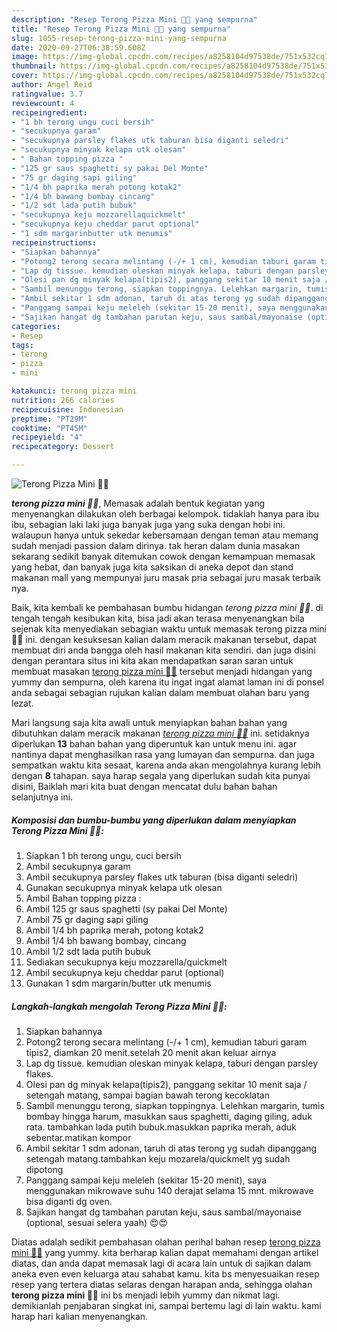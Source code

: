 ```yaml
---
description: "Resep Terong Pizza Mini 🍆🍕 yang sempurna"
title: "Resep Terong Pizza Mini 🍆🍕 yang sempurna"
slug: 1055-resep-terong-pizza-mini-yang-sempurna
date: 2020-09-27T06:38:59.608Z
image: https://img-global.cpcdn.com/recipes/a8258104d97538de/751x532cq70/terong-pizza-mini-🍆🍕-foto-resep-utama.jpg
thumbnail: https://img-global.cpcdn.com/recipes/a8258104d97538de/751x532cq70/terong-pizza-mini-🍆🍕-foto-resep-utama.jpg
cover: https://img-global.cpcdn.com/recipes/a8258104d97538de/751x532cq70/terong-pizza-mini-🍆🍕-foto-resep-utama.jpg
author: Angel Reid
ratingvalue: 3.7
reviewcount: 4
recipeingredient:
- "1 bh terong ungu cuci bersih"
- "secukupnya garam"
- "secukupnya parsley flakes utk taburan bisa diganti seledri"
- "secukupnya minyak kelapa utk olesan"
- " Bahan topping pizza "
- "125 gr saus spaghetti sy pakai Del Monte"
- "75 gr daging sapi giling"
- "1/4 bh paprika merah potong kotak2"
- "1/4 bh bawang bombay cincang"
- "1/2 sdt lada putih bubuk"
- "secukupnya keju mozzarellaquickmelt"
- "secukupnya keju cheddar parut optional"
- "1 sdm margarinbutter utk menumis"
recipeinstructions:
- "Siapkan bahannya"
- "Potong2 terong secara melintang (-/+ 1 cm), kemudian taburi garam tipis2, diamkan 20 menit.setelah 20 menit akan keluar airnya"
- "Lap dg tissue. kemudian oleskan minyak kelapa, taburi dengan parsley flakes."
- "Olesi pan dg minyak kelapa(tipis2), panggang sekitar 10 menit saja / setengah matang, sampai bagian bawah terong kecoklatan"
- "Sambil menunggu terong, siapkan toppingnya. Lelehkan margarin, tumis bombay hingga harum, masukkan saus spaghetti, daging giling, aduk rata. tambahkan lada putih bubuk.masukkan paprika merah, aduk sebentar.matikan kompor"
- "Ambil sekitar 1 sdm adonan, taruh di atas terong yg sudah dipanggang setengah matang.tambahkan keju mozarela/quickmelt yg sudah dipotong"
- "Panggang sampai keju meleleh (sekitar 15-20 menit), saya menggunakan mikrowave suhu 140 derajat selama 15 mnt. mikrowave bisa diganti dg oven."
- "Sajikan hangat dg tambahan parutan keju, saus sambal/mayonaise (optional, sesuai selera yaah) 😍😍"
categories:
- Resep
tags:
- terong
- pizza
- mini

katakunci: terong pizza mini 
nutrition: 266 calories
recipecuisine: Indonesian
preptime: "PT29M"
cooktime: "PT45M"
recipeyield: "4"
recipecategory: Dessert

---
```



![Terong Pizza Mini 🍆🍕](https://img-global.cpcdn.com/recipes/a8258104d97538de/751x532cq70/terong-pizza-mini-🍆🍕-foto-resep-utama.jpg)

<b><i>terong pizza mini 🍆🍕</i></b>, Memasak adalah bentuk kegiatan yang menyenangkan dilakukan oleh berbagai kelompok. tidaklah hanya para ibu ibu, sebagian laki laki juga banyak juga yang suka dengan hobi ini. walaupun hanya untuk sekedar kebersamaan dengan teman atau memang sudah menjadi passion dalam dirinya. tak heran dalam dunia masakan sekarang sedikit banyak ditemukan cowok dengan kemampuan memasak yang hebat, dan banyak juga kita saksikan di aneka depot dan stand makanan mall yang mempunyai juru masak pria sebagai juru masak terbaik nya.

Baik, kita kembali ke pembahasan bumbu hidangan <i>terong pizza mini 🍆🍕</i>. di tengah tengah kesibukan kita, bisa jadi akan terasa menyenangkan bila sejenak kita menyediakan sebagian waktu untuk memasak terong pizza mini 🍆🍕 ini. dengan kesuksesan kalian dalam meracik makanan tersebut, dapat membuat diri anda bangga oleh hasil makanan kita sendiri. dan juga disini dengan perantara situs ini kita akan mendapatkan saran saran untuk membuat masakan <u>terong pizza mini 🍆🍕</u> tersebut menjadi hidangan yang yummy dan sempurna, oleh karena itu ingat ingat alamat laman ini di ponsel anda sebagai sebagian rujukan kalian dalam membuat olahan baru yang lezat.




Mari langsung saja kita awali untuk menyiapkan bahan bahan yang dibutuhkan dalam meracik makanan <u><i>terong pizza mini 🍆🍕</i></u> ini. setidaknya diperlukan <b>13</b> bahan bahan yang diperuntuk kan untuk menu ini. agar nantinya dapat menghasilkan rasa yang lumayan dan sempurna. dan juga sempatkan waktu kita sesaat, karena anda akan mengolahnya kurang lebih dengan <b>8</b> tahapan. saya harap segala yang diperlukan sudah kita punyai disini, Baiklah mari kita buat dengan mencatat dulu bahan bahan selanjutnya ini.

<!--inarticleads1-->

##### Komposisi dan bumbu-bumbu yang diperlukan dalam menyiapkan Terong Pizza Mini 🍆🍕:

1. Siapkan 1 bh terong ungu, cuci bersih
1. Ambil secukupnya garam
1. Ambil secukupnya parsley flakes utk taburan (bisa diganti seledri)
1. Gunakan secukupnya minyak kelapa utk olesan
1. Ambil  Bahan topping pizza :
1. Ambil 125 gr saus spaghetti (sy pakai Del Monte)
1. Ambil 75 gr daging sapi giling
1. Ambil 1/4 bh paprika merah, potong kotak2
1. Ambil 1/4 bh bawang bombay, cincang
1. Ambil 1/2 sdt lada putih bubuk
1. Sediakan secukupnya keju mozzarella/quickmelt
1. Ambil secukupnya keju cheddar parut (optional)
1. Gunakan 1 sdm margarin/butter utk menumis




<!--inarticleads2-->

##### Langkah-langkah mengolah Terong Pizza Mini 🍆🍕:

1. Siapkan bahannya
1. Potong2 terong secara melintang (-/+ 1 cm), kemudian taburi garam tipis2, diamkan 20 menit.setelah 20 menit akan keluar airnya
1. Lap dg tissue. kemudian oleskan minyak kelapa, taburi dengan parsley flakes.
1. Olesi pan dg minyak kelapa(tipis2), panggang sekitar 10 menit saja / setengah matang, sampai bagian bawah terong kecoklatan
1. Sambil menunggu terong, siapkan toppingnya. Lelehkan margarin, tumis bombay hingga harum, masukkan saus spaghetti, daging giling, aduk rata. tambahkan lada putih bubuk.masukkan paprika merah, aduk sebentar.matikan kompor
1. Ambil sekitar 1 sdm adonan, taruh di atas terong yg sudah dipanggang setengah matang.tambahkan keju mozarela/quickmelt yg sudah dipotong
1. Panggang sampai keju meleleh (sekitar 15-20 menit), saya menggunakan mikrowave suhu 140 derajat selama 15 mnt. mikrowave bisa diganti dg oven.
1. Sajikan hangat dg tambahan parutan keju, saus sambal/mayonaise (optional, sesuai selera yaah) 😍😍




Diatas adalah sedikit pembahasan olahan perihal bahan resep <u>terong pizza mini 🍆🍕</u> yang yummy. kita berharap kalian dapat memahami dengan artikel diatas, dan anda dapat memasak lagi di acara lain untuk di sajikan dalam aneka even even keluarga atau sahabat kamu. kita bs menyesuaikan resep resep yang tertera diatas selaras dengan harapan anda, sehingga olahan <b>terong pizza mini 🍆🍕</b> ini bs menjadi lebih yummy dan nikmat lagi. demikianlah penjabaran singkat ini, sampai bertemu lagi di lain waktu. kami harap hari kalian menyenangkan.
